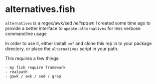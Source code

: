 # alternatives.fish 

`alternatives` is a regex/awk/sed _hellspawn_ I created some time ago to 
provide a better interface to `update-alternatives` for less verbose commandline usage

In order to use it, either install `omf` and clone this rep in to your package directory, or
place the `alternatives` script in your path.

This requires a few things:

    - my fish require framework
    - realpath
    - gawk / awk / sed / grep
